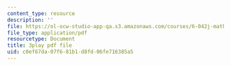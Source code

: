 ```yaml
---
content_type: resource
description: ''
file: https://ol-ocw-studio-app-qa.s3.amazonaws.com/courses/6-042j-mathematics-for-computer-science-spring-2015/c0ef67da07f681b1d8fd06fe716385a5_ZDQk45NQbEo.pdf
file_type: application/pdf
resourcetype: Document
title: 3play pdf file
uid: c0ef67da-07f6-81b1-d8fd-06fe716385a5
---
```

